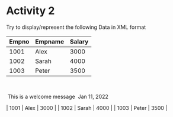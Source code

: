 # Activity 2

Try to display/represent the following Data in XML format

| Empno | Empname | Salary |
| ----- | ------- | ------ |
| 1001  | Alex    | 3000   |
| 1002  | Sarah   | 4000   |
| 1003  | Peter   | 3500   |


<?xml version="1.0" encoding="utf-8"?>​
<myMessage>​
  <subject> This is a welcome message </subject>​
  <date> Jan 11, 2022 </date>​
</myMessage>

<table>
<row>
    <col>
        <num>| 1001 |</num>
        <name> Alex </name>
        <salary>| 3000 |</salary>
    </col>
</row>

<row>
    <col>
        <num>| 1002 |</num>
        <name> Sarah </name>
        <salary>| 4000 |</salary>
    </col>
</row>

<row>
    <col>
        <num>| 1003 |</num>
        <name> Peter </name>
        <salary>| 3500 |</salary>
    </col>
</row>

</table>
